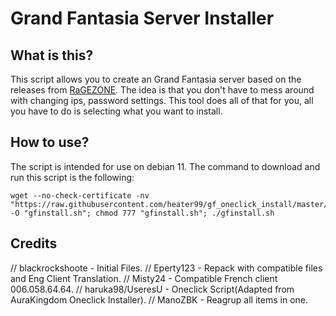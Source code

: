 # Grand Fantasia Server Installer

## What is this?
This script allows you to create an Grand Fantasia server based on the releases from [RaGEZONE](https://forum.ragezone.com/f857/). The idea is that you don't have to mess around with changing ips, password settings. This tool does all of that for you, all you have to do is selecting what you want to install.

## How to use?
The script is intended for use on debian 11. The command to download and run this script is the following:
```shell
wget --no-check-certificate -nv "https://raw.githubusercontent.com/heater99/gf_oneclick_install/master/gfinstall.sh" -O "gfinstall.sh"; chmod 777 "gfinstall.sh"; ./gfinstall.sh
```

## Credits
// blackrockshoote - Initial Files.
// Eperty123 - Repack with compatible files and Eng Client Translation.
// Misty24 - Compatible French client 006.058.64.64.
// haruka98/UseresU - Oneclick Script(Adapted from AuraKingdom Oneclick Installer).
// ManoZBK - Reagrup all items in one.
